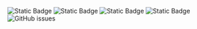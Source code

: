 ![Static Badge](https://img.shields.io/badge/blacklists-60-000000) ![Static Badge](https://img.shields.io/badge/blacklisted-2835537-cc0000) ![Static Badge](https://img.shields.io/badge/whitelisted-2244-00CC00) ![Static Badge](https://img.shields.io/badge/streaming_blacklist-28107-000000) ![GitHub issues](https://img.shields.io/github/issues/fabriziosalmi/blacklists)
